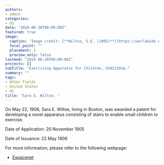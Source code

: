 ```yaml
---
authors:
- admin
categories:
- US
date: "2024-06-20T00:00:00Z"
featured: true
image:
  caption: 'Image credit: [**Wiltse, S.E. (1905)**](https://worldwide.espacenet.com/patent/search/family/002889871/publication/US821391A?q=pn%3DUS821391A)'
  focal_point: ""
  placement: 2
  preview_only: false
lastmod: "2024-06-20T00:00:00Z"
projects: []
subtitle: "Exercising Apparatus for Children, US821391A."
summary: ""
tags:
- Other Fields
- United States 
- US
title: "Sara E. Wiltse, "
---
```

On May 22, 1906, Sara E. Wiltse, living in Boston, was awarded a patent for developing a novel apparatus consisting of stairs to enable small children to exercise.

Date of Application: 20 November 1905

Date of Issuance: 22 May 1906

For more information, please refer to the following webpage: 

- [Espacenet](https://worldwide.espacenet.com/patent/search/family/002889871/publication/US821391A?q=pn%3DUS821391A)
